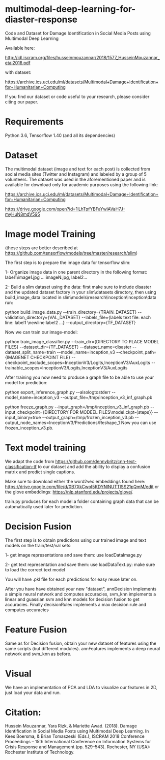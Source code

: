 # multimodal-deep-learning-for-diaster-response
Code and Dataset for Damage Identification in Social Media Posts using Multimodal Deep Learning

Available here:

http://idl.iscram.org/files/husseinmouzannar/2018/1577_HusseinMouzannar_etal2018.pdf

with dataset:

https://archive.ics.uci.edu/ml/datasets/Multimodal+Damage+Identification+for+Humanitarian+Computing

If you find our dataset or code useful to your research, please consider citing our paper.

# Requirements
Python 3.6, Tensorflow 1.40 (and all its dependencies)

# Dataset

The multimodal dataset (image and text for each post) is collected from social media sites (Twitter and Instagram) and labeled by a group of 5 volunteers. The dataset was used in the aforementioned paper and is available for download only for academic purposes using the following link: 

https://archive.ics.uci.edu/ml/datasets/Multimodal+Damage+Identification+for+Humanitarian+Computing

https://drive.google.com/open?id=1lLhTpfYBFaYwlAVaH7J-myHuN8mdV595


# Image model Training
(these steps are better described at https://github.com/tensorflow/models/tree/master/research/slim)

The first step is to prepare the image data for tensorflow slim:

1- Organize image data in one parent directory in the following format: label1\image1.jpg ... imageN.jpg, label2\...

2- Build a slim dataset using the data: first make sure to include disaster and the updated dataset factory in your slim\datasets directory, then using build_image_data located in slim\models\research\inception\inception\data run:

python build_image_data.py --train_directory={TRAIN_DATASET} --validation_directory={VAL_DATASET} --labels_file={labels text file: each line: label1 \newline label2 ...}  --output_directory={TF_DATASET}

Now we can train our image-model:

python train_image_classifier.py   --train_dir={DIRECTORY TO PLACE MODEL FILES}  --dataset_dir={TF_DATASET} --dataset_name=disaster  --dataset_split_name=train --model_name=inception_v3  --checkpoint_path={IMAGENET CHECKPOINT FILE} 
--checkpoint_exclude_scopes=InceptionV3/Logits,InceptionV3/AuxLogits --trainable_scopes=InceptionV3/Logits,InceptionV3/AuxLogits

After training you now need to produce a graph file to be able to use your model for prediction:

python export_inference_graph.py  --alsologtostderr --model_name=inception_v3 --output_file=/tmp/inception_v3_inf_graph.pb

python freeze_graph.py --input_graph=/tmp/inception_v3_inf_graph.pb  --input_checkpoint={DIRECTORY FOR MODEEL FILES\model.ckpt-{steps}}
--input_binary=true --output_graph=/tmp/frozen_inception_v3.pb  --output_node_names=InceptionV3/Predictions/Reshape_1
Now you can use frozen_inception_v3.pb.

# Text model training

We adapt the code from https://github.com/dennybritz/cnn-text-classification-tf to our dataset and add the ability to display a confusion matrix and predict single captions.

Make sure to download either the word2vec embeddings found here: https://drive.google.com/file/d/0B7XkCwpI5KDYNlNUTTlSS21pQmM/edit or the glove embeddings: https://nlp.stanford.edu/projects/glove/.

train.py produces for each model a folder containing graph data that can be automatically used later for prediction.

# Decision Fusion

The first step is to obtain predictions using our trained image and text models on the train/test/val sets:

1- get image representations and save them: use loadDataImage.py

2- get text representation and save them: use loadDataText.py: make sure to load the correct text model

You will have .pkl file for each predictions for easy reuse later on.

After you have have obtained your new "dataset", annDecision implements a simple neural network and computes accuracies, svm_knn implements a linear and guassian svm and knn models for decision fusion to get accuracies. Finally decisionRules implements a max decision rule and computes accuracies

# Feature Fusion

Same as for Decision fusion, obtain your new dataset of features using the same scripts (but different modules). annFeatures implements a deep neural network and svm_knn as before.

# Visual

We have an implementation of PCA and LDA to visualize our features in 2D, just load your data and run.

# Citation:

Hussein Mouzannar, Yara Rizk, & Mariette Awad. (2018). Damage Identification in Social Media Posts using Multimodal Deep Learning. In Kees Boersma, & Brian Tomaszeski (Eds.), ISCRAM 2018 Conference Proceedings – 15th International Conference on Information Systems for Crisis Response and Management (pp. 529–543). Rochester, NY (USA): Rochester Institute of Technology.

